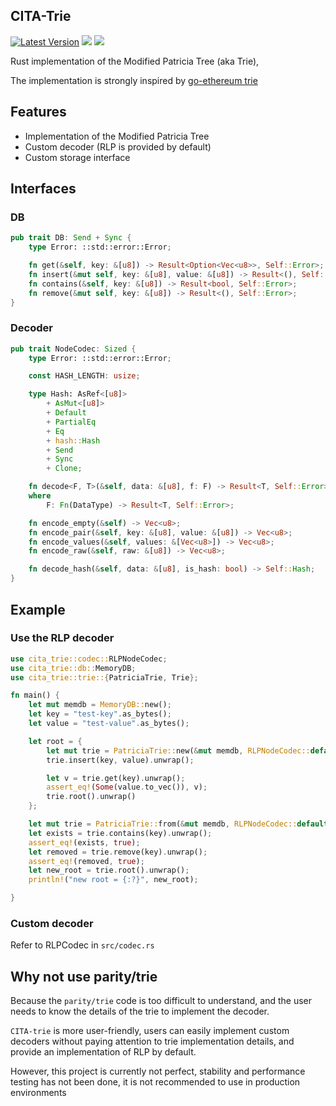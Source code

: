 ## CITA-Trie

[![Latest Version](https://img.shields.io/crates/v/cita_trie.svg)](https://crates.io/crates/cita_trie)
[![](https://travis-ci.org/cryptape/cita-trie.svg?branch=master)](https://travis-ci.org/cryptape/cita-trie)
[![](https://img.shields.io/hexpm/l/plug.svg)](https://github.com/cryptape/cita-trie/blob/master/LICENSE)

Rust implementation of the Modified Patricia Tree (aka Trie),

The implementation is strongly inspired by [go-ethereum trie](https://github.com/ethereum/go-ethereum/tree/master/trie)

## Features

- Implementation of the Modified Patricia Tree
- Custom decoder (RLP is provided by default)
- Custom storage interface

## Interfaces

### DB

```rust
pub trait DB: Send + Sync {
    type Error: ::std::error::Error;

    fn get(&self, key: &[u8]) -> Result<Option<Vec<u8>>, Self::Error>;
    fn insert(&mut self, key: &[u8], value: &[u8]) -> Result<(), Self::Error>;
    fn contains(&self, key: &[u8]) -> Result<bool, Self::Error>;
    fn remove(&mut self, key: &[u8]) -> Result<(), Self::Error>;
}
```

### Decoder

```rust
pub trait NodeCodec: Sized {
    type Error: ::std::error::Error;

    const HASH_LENGTH: usize;

    type Hash: AsRef<[u8]>
        + AsMut<[u8]>
        + Default
        + PartialEq
        + Eq
        + hash::Hash
        + Send
        + Sync
        + Clone;

    fn decode<F, T>(&self, data: &[u8], f: F) -> Result<T, Self::Error>
    where
        F: Fn(DataType) -> Result<T, Self::Error>;

    fn encode_empty(&self) -> Vec<u8>;
    fn encode_pair(&self, key: &[u8], value: &[u8]) -> Vec<u8>;
    fn encode_values(&self, values: &[Vec<u8>]) -> Vec<u8>;
    fn encode_raw(&self, raw: &[u8]) -> Vec<u8>;

    fn decode_hash(&self, data: &[u8], is_hash: bool) -> Self::Hash;
}
```

## Example

### Use the RLP decoder

```rust
use cita_trie::codec::RLPNodeCodec;
use cita_trie::db::MemoryDB;
use cita_trie::trie::{PatriciaTrie, Trie};

fn main() {
    let mut memdb = MemoryDB::new();
    let key = "test-key".as_bytes();
    let value = "test-value".as_bytes();

    let root = {
        let mut trie = PatriciaTrie::new(&mut memdb, RLPNodeCodec::default());
        trie.insert(key, value).unwrap();

        let v = trie.get(key).unwrap();
        assert_eq!(Some(value.to_vec()), v);
        trie.root().unwrap()
    };

    let mut trie = PatriciaTrie::from(&mut memdb, RLPNodeCodec::default(), &root).unwrap();
    let exists = trie.contains(key).unwrap();
    assert_eq!(exists, true);
    let removed = trie.remove(key).unwrap();
    assert_eq!(removed, true);
    let new_root = trie.root().unwrap();
    println!("new root = {:?}", new_root);

}

```

### Custom decoder

Refer to RLPCodec in `src/codec.rs`

## Why not use parity/trie

Because the `parity/trie` code is too difficult to understand, and the user needs to know the details of the trie to implement the decoder.

`CITA-trie` is more user-friendly, users can easily implement custom decoders without paying attention to trie implementation details, and provide an implementation of RLP by default.

However, this project is currently not perfect, stability and performance testing has not been done, it is not recommended to use in production environments
